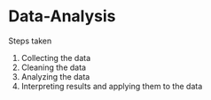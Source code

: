 # Data-Analysis

Steps taken
1. Collecting the data
2. Cleaning the data
3. Analyzing the data
4. Interpreting results and applying them to the data
